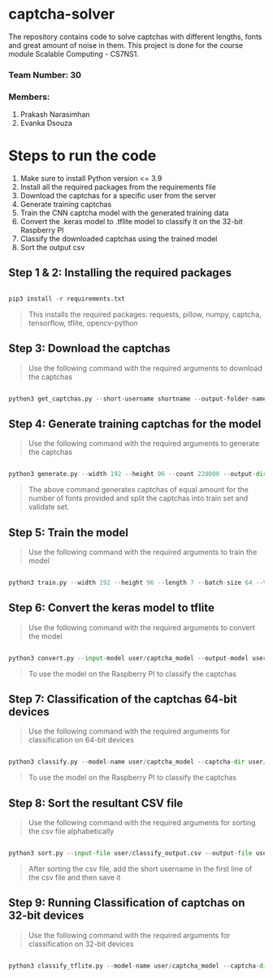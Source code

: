 # captcha-solver

The repository contains code to solve captchas with different lengths, fonts and great amount of noise in them.
This project is done for the course module Scalable Computing - CS7NS1.

### Team Number: 30

### Members:
1. Prakash Narasimhan
2. Evanka Dsouza

# Steps to run the code

1. Make sure to install Python version <= 3.9
2. Install all the required packages from the requirements file
3. Download the captchas for a specific user from the server
4. Generate training captchas
5. Train the CNN captcha model with the generated training data
6. Convert the .keras model to .tflite model to classify it on the 32-bit Raspberry PI
7. Classify the downloaded captchas using the trained model
8. Sort the output csv

## Step 1 & 2: Installing the required packages

```python

pip3 install -r requirements.txt

```
> This installs the required packages: requests, pillow, numpy, captcha, tensorflow, tflite, opencv-python

## Step 3: Download the captchas

> Use the following command with the required arguments to download the captchas

```python

python3 get_captchas.py --short-username shortname --output-folder-name user/downloaded_captchas --file-list-name user/filelist.txt

```


## Step 4: Generate training captchas for the model

> Use the following command with the required arguments to generate the captchas 

```python

python3 generate.py --width 192 --height 96 --count 220000 --output-dir user/training --symbols symbols.txt --fonts user/fonts.txt

```

> The above command generates captchas of equal amount for the number of fonts provided and split the captchas into train set and validate set.

## Step 5: Train the model

> Use the following command with the required arguments to train the model

```python

python3 train.py --width 192 --height 96 --length 7 --batch-size 64 --train-dataset user/training/train --validate-dataset user/training/validate --output-model-name user/captcha_model --epochs 12 --symbols symbols.txt

```

## Step 6: Convert the keras model to tflite

> Use the following command with the required arguments to convert the model

```python

python3 convert.py --input-model user/captcha_model --output-model user/captcha_model 

```

> To use the model on the Raspberry PI to classify the captchas

## Step 7: Classification of the captchas 64-bit devices

> Use the following command with the required arguments for classification on 64-bit devices

```python

python3 classify.py --model-name user/captcha_model --captcha-dir user/captchas --output user/classify_output.csv --symbols symbols.txt --model-type tflite

```

> To use the model on the Raspberry PI to classify the captchas

## Step 8: Sort the resultant CSV file

> Use the following command with the required arguments for sorting the csv file alphabetically


```python

python3 sort.py --input-file user/classify_output.csv --output-file user/sorted_classify_output.csv

```

> After sorting the csv file, add the short username in the first line of the csv file and then save it


## Step 9: Running Classification of captchas on 32-bit devices

> Use the following command with the required arguments for classification on 32-bit devices


```python

python3 classify_tflite.py --model-name user/captcha_model --captcha-dir user/captchas --output user/tflite_classify_output.csv --symbols symbols.txt 

```